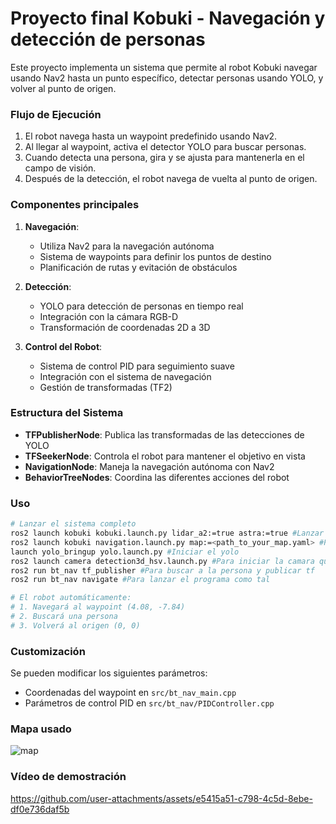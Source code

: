# Proyecto final Kobuki - Navegación y detección de personas

Este proyecto implementa un sistema que permite al robot Kobuki navegar usando Nav2 hasta un punto específico, detectar personas usando YOLO, y volver al punto de origen.

### Flujo de Ejecución

1. El robot navega hasta un waypoint predefinido usando Nav2.
2. Al llegar al waypoint, activa el detector YOLO para buscar personas.
3. Cuando detecta una persona, gira y se ajusta para mantenerla en el campo de visión.
4. Después de la detección, el robot navega de vuelta al punto de origen.

### Componentes principales

1. **Navegación**: 
   - Utiliza Nav2 para la navegación autónoma
   - Sistema de waypoints para definir los puntos de destino
   - Planificación de rutas y evitación de obstáculos

2. **Detección**:
   - YOLO para detección de personas en tiempo real
   - Integración con la cámara RGB-D
   - Transformación de coordenadas 2D a 3D

3. **Control del Robot**:
   - Sistema de control PID para seguimiento suave
   - Integración con el sistema de navegación
   - Gestión de transformadas (TF2)

### Estructura del Sistema

- **TFPublisherNode**: Publica las transformadas de las detecciones de YOLO
- **TFSeekerNode**: Controla el robot para mantener el objetivo en vista
- **NavigationNode**: Maneja la navegación autónoma con Nav2
- **BehaviorTreeNodes**: Coordina las diferentes acciones del robot

### Uso

```bash
# Lanzar el sistema completo
ros2 launch kobuki kobuki.launch.py lidar_a2:=true astra:=true #Lanzar el kobuki
ros2 launch kobuki navigation.launch.py map:=<path_to_your_map.yaml> #Para iniciar el mapa
launch yolo_bringup yolo.launch.py #Iniciar el yolo
ros2 launch camera detection3d_hsv.launch.py #Para iniciar la camara que va a pasar a 3d las transformaciones
ros2 run bt_nav tf_publisher #Para buscar a la persona y publicar tf
ros2 run bt_nav navigate #Para lanzar el programa como tal

# El robot automáticamente:
# 1. Navegará al waypoint (4.08, -7.84)
# 2. Buscará una persona
# 3. Volverá al origen (0, 0)
```

### Customización

Se pueden modificar los siguientes parámetros:
- Coordenadas del waypoint en `src/bt_nav_main.cpp`
- Parámetros de control PID en `src/bt_nav/PIDController.cpp`

### Mapa usado
![map](https://github.com/user-attachments/assets/e44a9900-7fe4-4ade-adb9-a51916fc8e95)

### Vídeo de demostración
https://github.com/user-attachments/assets/e5415a51-c798-4c5d-8ebe-df0e736daf5b

